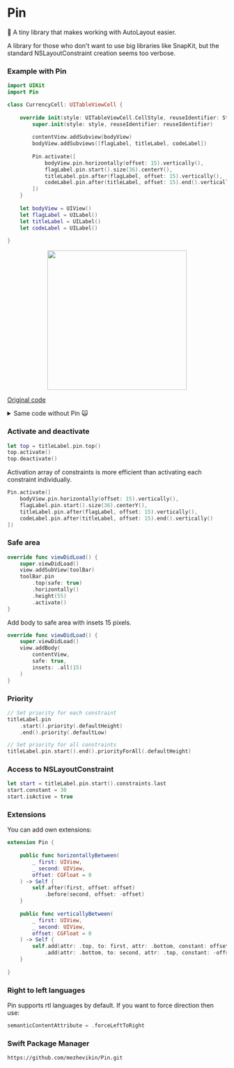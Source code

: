 # Pin

📌 A tiny library that makes working with AutoLayout easier.

A library for those who don't want to use big libraries like SnapKit, but the standard NSLayoutConstraint creation seems too verbose.

### Example with Pin

```swift
import UIKit
import Pin

class CurrencyCell: UITableViewCell {
    
    override init(style: UITableViewCell.CellStyle, reuseIdentifier: String?) {
        super.init(style: style, reuseIdentifier: reuseIdentifier)
        
        contentView.addSubview(bodyView)
        bodyView.addSubviews([flagLabel, titleLabel, codeLabel])
        
        Pin.activate([
            bodyView.pin.horizontally(offset: 15).vertically(),
            flagLabel.pin.start().size(36).centerY(),
            titleLabel.pin.after(flagLabel, offset: 15).vertically(),
            codeLabel.pin.after(titleLabel, offset: 15).end().vertically()
        ])
    }
    
    let bodyView = UIView()
    let flagLabel = UILabel()
    let titleLabel = UILabel()
    let codeLabel = UILabel() 
    
}
```

<p align="center">
    <img src="https://user-images.githubusercontent.com/973364/199716786-3ba59b9e-1efa-4241-80e2-0fc54dfaf9c1.jpg" width="320">
</p>

[Original code](https://github.com/mezhevikin/PinExample/blob/master/PinExample/CurrencyCell.swift)

<details>
<summary>Same code without Pin 🙀</summary>
  
```swift
import UIKit

class CurrencyCell: UITableViewCell {
    
    override init(style: UITableViewCell.CellStyle, reuseIdentifier: String?) {
        super.init(style: style, reuseIdentifier: reuseIdentifier)
        
        bodyView.translatesAutoresizingMaskIntoConstraints = false
        flagLabel.translatesAutoresizingMaskIntoConstraints = false
        titleLabel.translatesAutoresizingMaskIntoConstraints = false
        codeLabel.translatesAutoresizingMaskIntoConstraints = false
        
        contentView.addSubview(bodyView)
        bodyView.addSubview(flagLabel)
        bodyView.addSubview(titleLabel)
        bodyView.addSubview(codeLabel)
        
        NSLayoutConstraint.activate([
            bodyView.leadingAnchor.constraint(equalTo: contentView.leadingAnchor, constant: 15),
            bodyView.trailingAnchor.constraint(equalTo: contentView.trailingAnchor, constant: -15),
            bodyView.topAnchor.constraint(equalTo: contentView.topAnchor),
            bodyView.bottomAnchor.constraint(equalTo: contentView.bottomAnchor),
            
            flagLabel.leadingAnchor.constraint(equalTo: bodyView.leadingAnchor),
            flagLabel.centerYAnchor.constraint(equalTo: bodyView.centerYAnchor),
            flagLabel.widthAnchor.constraint(equalToConstant: 36),
            flagLabel.heightAnchor.constraint(equalToConstant: 36),
            
            titleLabel.leadingAnchor.constraint(equalTo: flagLabel.trailingAnchor, constant: 15),
            titleLabel.topAnchor.constraint(equalTo: bodyView.topAnchor),
            titleLabel.bottomAnchor.constraint(equalTo: bodyView.bottomAnchor),
            
            codeLabel.leadingAnchor.constraint(equalTo: titleLabel.trailingAnchor, constant: 15),
            codeLabel.trailingAnchor.constraint(equalTo: bodyView.trailingAnchor),
            codeLabel.topAnchor.constraint(equalTo: bodyView.topAnchor),
            codeLabel.bottomAnchor.constraint(equalTo: bodyView.bottomAnchor)
        ])
    }
    
    let bodyView = UIView()
    let flagLabel = UILabel()
    let titleLabel = UILabel()
    let codeLabel = UILabel() 
    
}
```
</details>

### Activate and deactivate

```swift
let top = titleLabel.pin.top()
top.activate()
top.deactivate()
```

Activation array of constraints is more efficient than activating each constraint individually.

```swift
Pin.activate([
    bodyView.pin.horizontally(offset: 15).vertically(),
    flagLabel.pin.start().size(36).centerY(),
    titleLabel.pin.after(flagLabel, offset: 15).vertically(),
    codeLabel.pin.after(titleLabel, offset: 15).end().vertically()
])
```

### Safe area

```swift
override func viewDidLoad() {
    super.viewDidLoad()
    view.addSubView(toolBar)
    toolBar.pin
        .top(safe: true)
        .horizontally()
        .height(55)
        .activate()
}
```

Add body to safe area with insets 15 pixels.

```swift
override func viewDidLoad() {
    super.viewDidLoad()
    view.addBody(
        contentView,
        safe: true,
        insets: .all(15)
    )
}
```

### Priority

```swift
// Set priority for each constraint
titleLabel.pin
    .start().priority(.defaultHeight)
    .end().priority(.defaultLow)

// Set priority for all constraints
titleLabel.pin.start().end().priorityForAll(.defaultHeight)
```

### Access to NSLayoutConstraint

```swift
let start = titleLabel.pin.start().constraints.last
start.constant = 30
start.isActive = true
```

### Extensions

You can add own extensions:

```swift
extension Pin {
    
    public func horizontallyBetween(
        _ first: UIView,
        _ second: UIView,
        offset: CGFloat = 0
    ) -> Self {
        self.after(first, offset: offset)
            .before(second, offset: -offset)
    }
    
    public func verticallyBetween(
        _ first: UIView,
        _ second: UIView,
        offset: CGFloat = 0
    ) -> Self {
        self.add(attr: .top, to: first, attr: .bottom, constant: offset)
            .add(attr: .bottom, to: second, attr: .top, constant: -offset)
    }
    
}
```

### Right to left languages

Pin supports rtl languages by default. If you want to force direction then use:

```swift
semanticContentAttribute = .forceLeftToRight
```

### Swift Package Manager

```
https://github.com/mezhevikin/Pin.git
```
